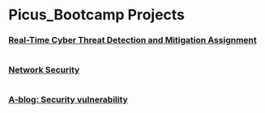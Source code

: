 # Picus_Bootcamp Projects


<h3><a href="projects/real_time.md">Real-Time Cyber Threat Detection and Mitigation Assignment</a></h3>

#

<h3><a href="projects/network_security.md">Network Security</a></h3>

#

<h3><a href="projects/CVE-2022-28743.md">A-blog: Security vulnerability</a></h3>